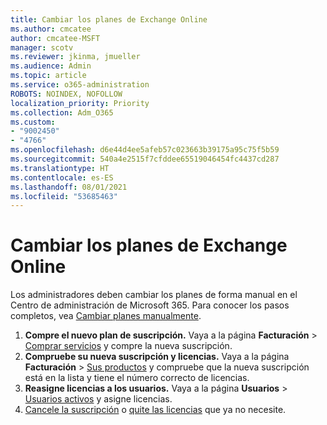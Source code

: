 ```yaml
---
title: Cambiar los planes de Exchange Online
ms.author: cmcatee
author: cmcatee-MSFT
manager: scotv
ms.reviewer: jkinma, jmueller
ms.audience: Admin
ms.topic: article
ms.service: o365-administration
ROBOTS: NOINDEX, NOFOLLOW
localization_priority: Priority
ms.collection: Adm_O365
ms.custom:
- "9002450"
- "4766"
ms.openlocfilehash: d6e44d4ee5afeb57c023663b39175a95c75f5b59
ms.sourcegitcommit: 540a4e2515f7cfddee65519046454fc4437cd287
ms.translationtype: HT
ms.contentlocale: es-ES
ms.lasthandoff: 08/01/2021
ms.locfileid: "53685463"
---
```

# <a name="change-exchange-online-plans"></a>Cambiar los planes de Exchange Online

Los administradores deben cambiar los planes de forma manual en el Centro de administración de Microsoft 365. Para conocer los pasos completos, vea [Cambiar planes manualmente](https://docs.microsoft.com/microsoft-365/commerce/subscriptions/change-plans-manually).

1. **Compre el nuevo plan de suscripción.** Vaya a la página **Facturación** > [Comprar servicios](https://go.microsoft.com/fwlink/p/?linkid=868433) y compre la nueva suscripción.
2. **Compruebe su nueva suscripción y licencias.** Vaya a la página **Facturación** > [Sus productos](https://go.microsoft.com/fwlink/p/?linkid=842054) y compruebe que la nueva suscripción está en la lista y tiene el número correcto de licencias.
3. **Reasigne licencias a los usuarios.** Vaya a la página **Usuarios** > [Usuarios activos](https://go.microsoft.com/fwlink/p/?linkid=834822) y asigne licencias.
4. [Cancele la suscripción](https://docs.microsoft.com/microsoft-365/commerce/subscriptions/cancel-your-subscription) o [quite las licencias](https://docs.microsoft.com/microsoft-365/commerce/licenses/buy-licenses) que ya no necesite.
